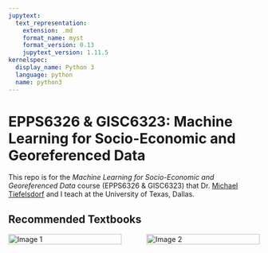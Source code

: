 ```yaml
---
jupytext:
  text_representation:
    extension: .md
    format_name: myst
    format_version: 0.13
    jupytext_version: 1.11.5
kernelspec:
  display_name: Python 3
  language: python
  name: python3
---
```


# EPPS6326 & GISC6323: Machine Learning for Socio-Economic and Georeferenced Data

This repo is for the _Machine Learning for Socio-Economic and Georeferenced Data_ course (EPPS6326 & GISC6323) that Dr. [Michael Tiefelsdorf](https://profiles.utdallas.edu/tiefelsdorf) and I teach at the University of Texas, Dallas.

## Recommended Textbooks

<div style="display: flex; justify-content: center;">
  <div style="width: 45%;">
    <img src="https://m.media-amazon.com/images/I/61Lvnv9+CML._AC_UF1000,1000_QL80_.jpg" alt="Image 1" style="width: 100%;">
  </div>
  <div style="width: 10%;"></div>
  <div style="width: 45%;">
    <img src="https://m.media-amazon.com/images/I/71WB1lhbIBL._AC_UF1000,1000_QL80_.jpg" alt="Image 2" style="width: 100%;">
  </div>
</div>